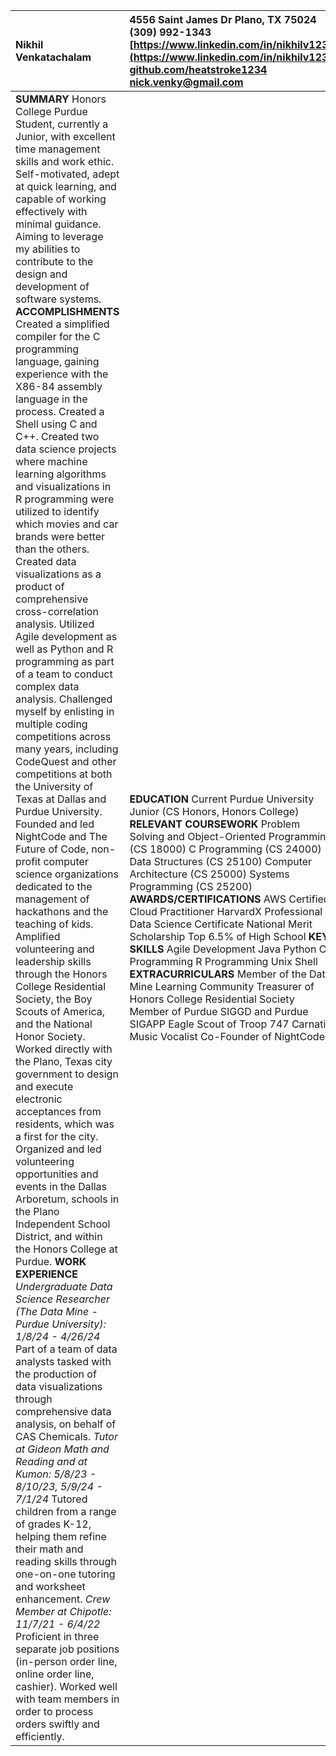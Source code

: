 

| Nikhil Venkatachalam | 4556 Saint James Dr Plano, TX 75024 (309) 992-1343 [https://www.linkedin.com/in/nikhilv123/](https://www.linkedin.com/in/nikhilv123/) [github.com/heatstroke1234](https://github.com/heatstroke1234)  [nick.venky@gmail.com](mailto:nick.venky@gmail.com) |
| :---- | :---- |
| **SUMMARY** Honors College Purdue Student, currently a Junior, with excellent time management skills and work ethic. Self-motivated, adept at quick learning, and capable of working effectively with minimal guidance. Aiming to leverage my abilities to contribute to the design and development of software systems. **ACCOMPLISHMENTS** Created a simplified compiler for the C programming language, gaining experience with the X86-84 assembly language in the process. Created a Shell using C and C++. Created two data science projects where machine learning algorithms and visualizations in R programming were utilized to identify which movies and car brands were better than the others. Created data visualizations as a product of comprehensive cross-correlation analysis. Utilized Agile development as well as Python and R programming as part of a team to conduct complex data analysis. Challenged myself by enlisting in multiple coding competitions across many years, including CodeQuest and other competitions at both the University of Texas at Dallas and Purdue University.  Founded and led NightCode and The Future of Code, non-profit computer science organizations dedicated to the management of hackathons and the teaching of kids.  Amplified volunteering and leadership skills through the Honors College Residential Society, the Boy Scouts of America, and the National Honor Society. Worked directly with the Plano, Texas city government to design and execute electronic acceptances from residents, which was a first for the city.  Organized and led volunteering opportunities and events in the Dallas Arboretum, schools in the Plano Independent School District, and within the Honors College at Purdue.  **WORK EXPERIENCE** *Undergraduate Data Science Researcher (The Data Mine \- Purdue University): 1/8/24 \- 4/26/24* Part of a team of data analysts tasked with the production of data visualizations through comprehensive data analysis, on behalf of CAS Chemicals. *Tutor at Gideon Math and Reading and at Kumon: 5/8/23 \- 8/10/23, 5/9/24 \- 7/1/24*  Tutored children from a range of grades K-12, helping them refine their math and reading skills through one-on-one tutoring and worksheet enhancement. *Crew Member at Chipotle: 11/7/21 \- 6/4/22* Proficient in three separate job positions (in-person order line, online order line, cashier). Worked well with team members in order to process orders swiftly and efficiently. | **EDUCATION** Current Purdue University Junior (CS Honors, Honors College) **RELEVANT COURSEWORK** Problem Solving and Object-Oriented Programming (CS 18000\) C Programming (CS 24000\) Data Structures (CS 25100\) Computer Architecture (CS 25000\) Systems Programming (CS 25200\) **AWARDS/CERTIFICATIONS** AWS Certified Cloud Practitioner HarvardX Professional Data Science Certificate National Merit Scholarship Top 6.5% of High School **KEY SKILLS** Agile Development Java Python C Programming R Programming Unix Shell **EXTRACURRICULARS** Member of the Data Mine Learning Community Treasurer of Honors College Residential Society Member of Purdue SIGGD and Purdue SIGAPP Eagle Scout of Troop 747 Carnatic Music Vocalist Co-Founder of NightCode |

